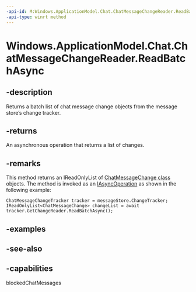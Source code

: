 ----api-id: M:Windows.ApplicationModel.Chat.ChatMessageChangeReader.ReadBatchAsync
-api-type: winrt method
---<!-- Method syntaxpublic Windows.Foundation.IAsyncOperation<Windows.Foundation.Collections.IVectorView<Windows.ApplicationModel.Chat.ChatMessageChange>> ReadBatchAsync()--># Windows.ApplicationModel.Chat.ChatMessageChangeReader.ReadBatchAsync## -descriptionReturns a batch list of chat message change objects from the message store’s change tracker.## -returnsAn asynchronous operation that returns a list of changes.## -remarksThis method returns an IReadOnlyList of [ChatMessageChange class](chatmessagechange.md) objects. The method is invoked as an [IAsyncOperation](http://msdn.microsoft.com/library/a20e6057-c46a-4dbf-88b0-5dc954dc0362) as shown in the following example:```ChatMessageChangeTracker tracker = messageStore.ChangeTracker;IReadOnlyList<ChatMessageChange> changeList = await tracker.GetChangeReader.ReadBatchAsync();```## -examples## -see-also## -capabilitiesblockedChatMessages